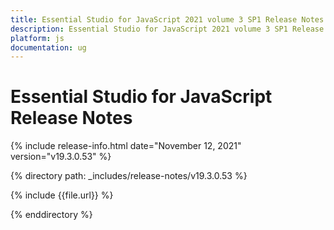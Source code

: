 ```yaml
---
title: Essential Studio for JavaScript 2021 volume 3 SP1 Release Notes  
description: Essential Studio for JavaScript 2021 volume 3 SP1 Release Notes  
platform: js
documentation: ug
---
```


# Essential Studio for JavaScript  Release Notes  

{% include release-info.html date="November 12, 2021"  version="v19.3.0.53" %} 


{% directory path: _includes/release-notes/v19.3.0.53 %}

{% include {{file.url}} %}

{% enddirectory %}